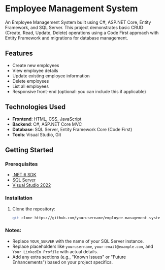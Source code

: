 # Employee Management System

An Employee Management System built using C#, ASP.NET Core, Entity Framework, and SQL Server. This project demonstrates basic CRUD (Create, Read, Update, Delete) operations using a Code First approach with Entity Framework and migrations for database management.

## Features

- Create new employees
- View employee details
- Update existing employee information
- Delete employees
- List all employees
- Responsive front-end (optional: you can include this if applicable)

## Technologies Used

- **Frontend**: HTML, CSS, JavaScript
- **Backend**: C#, ASP.NET Core MVC
- **Database**: SQL Server, Entity Framework Core (Code First)
- **Tools**: Visual Studio, Git

## Getting Started

### Prerequisites

- [.NET 6 SDK](https://dotnet.microsoft.com/download/dotnet/6.0)
- [SQL Server](https://www.microsoft.com/en-us/sql-server/sql-server-downloads)
- [Visual Studio 2022](https://visualstudio.microsoft.com/vs/)

### Installation

1. Clone the repository:

   ```bash
   git clone https://github.com/yourusername/employee-management-system.git

### Notes:

- Replace `YOUR_SERVER` with the name of your SQL Server instance.
- Replace placeholders like `yourusername`, `your-email@example.com`, and `Your LinkedIn Profile` with actual details.
- Add any extra sections (e.g., "Known Issues" or "Future Enhancements") based on your project specifics.
